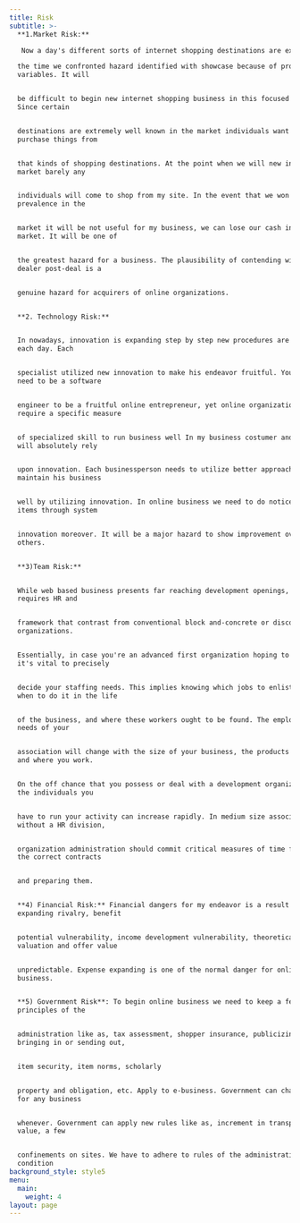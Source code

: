 ```yaml
---
title: Risk
subtitle: >-
  **1.Market Risk:**

   Now a day's different sorts of internet shopping destinations are existing in the market. Some of

  the time we confronted hazard identified with showcase because of progress of
  variables. It will


  be difficult to begin new internet shopping business in this focused market.
  Since certain


  destinations are extremely well known in the market individuals want to
  purchase things from


  that kinds of shopping destinations. At the point when we will new in the
  market barely any


  individuals will come to shop from my site. In the event that we won't pick up
  prevalence in the


  market it will be not useful for my business, we can lose our cash in the
  market. It will be one of


  the greatest hazard for a business. The plausibility of contending with the
  dealer post-deal is a


  genuine hazard for acquirers of online organizations.


  **2. Technology Risk:**


  In nowadays, innovation is expanding step by step new procedures are delivered
  each day. Each


  specialist utilized new innovation to make his endeavor fruitful. You don't
  need to be a software


  engineer to be a fruitful online entrepreneur, yet online organizations do
  require a specific measure


  of specialized skill to run business well In my business costumer and dealers
  will absolutely rely


  upon innovation. Each businessperson needs to utilize better approaches to
  maintain his business


  well by utilizing innovation. In online business we need to do notice for my
  items through system


  innovation moreover. It will be a major hazard to show improvement over
  others.


  **3)Team Risk:**


  While web based business presents far reaching development openings, it
  requires HR and


  framework that contrast from conventional block and-concrete or discount
  organizations.


  Essentially, in case you're an advanced first organization hoping to scale,
  it's vital to precisely


  decide your staffing needs. This implies knowing which jobs to enlist for,
  when to do it in the life


  of the business, and where these workers ought to be found. The employing
  needs of your


  association will change with the size of your business, the products you sell,
  and where you work.


  On the off chance that you possess or deal with a development organization,
  the individuals you


  have to run your activity can increase rapidly. In medium size associations
  without a HR division,


  organization administration should commit critical measures of time finding
  the correct contracts


  and preparing them.


  **4) Financial Risk:** Financial dangers for my endeavor is a result of
  expanding rivalry, benefit


  potential vulnerability, income development vulnerability, theoretical
  valuation and offer value


  unpredictable. Expense expanding is one of the normal danger for online
  business.


  **5) Government Risk**: To begin online business we need to keep a few
  principles of the


  administration like as, tax assessment, shopper insurance, publicizing,
  bringing in or sending out,


  item security, item norms, scholarly


  property and obligation, etc. Apply to e-business. Government can change rules
  for any business


  whenever. Government can apply new rules like as, increment in transportation
  value, a few


  confinements on sites. We have to adhere to rules of the administration in any
  condition
background_style: style5
menu:
  main:
    weight: 4
layout: page
---
```


